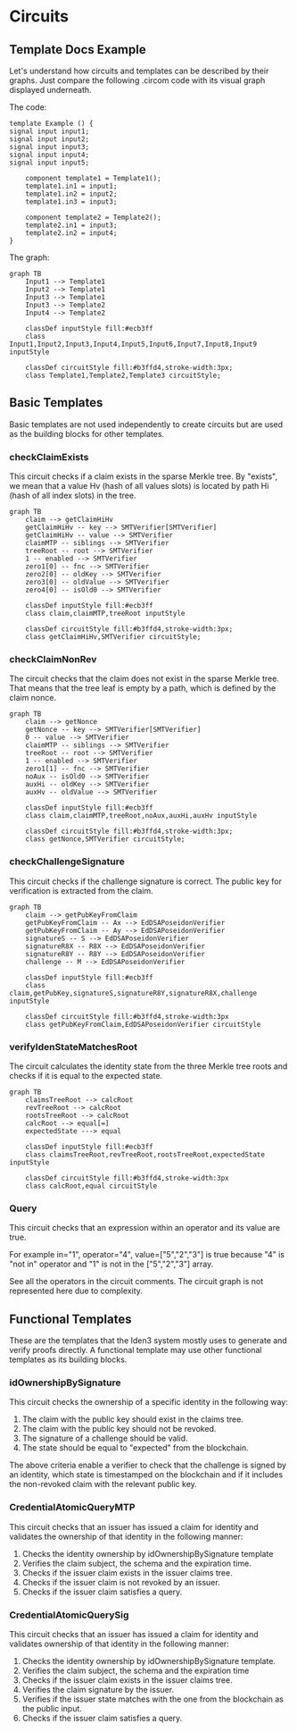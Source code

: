 # Circuits

## Template Docs Example

Let's understand how circuits and templates can be described by their graphs. Just compare the following .circom code with its visual graph displayed underneath.

The code:
```
template Example () {
signal input input1;
signal input input2;
signal input input3;
signal input input4;
signal input input5;

    component template1 = Template1();
    template1.in1 = input1;
    template1.in2 = input2;
    template1.in3 = input3;

    component template2 = Template2();
    template2.in1 = input3;
    template2.in2 = input4;
}
```

The graph:
```mermaid
graph TB
    Input1 --> Template1
    Input2 --> Template1
    Input3 --> Template1
    Input3 --> Template2
    Input4 --> Template2
    
    classDef inputStyle fill:#ecb3ff
    class Input1,Input2,Input3,Input4,Input5,Input6,Input7,Input8,Input9 inputStyle
    
    classDef circuitStyle fill:#b3ffd4,stroke-width:3px;  
    class Template1,Template2,Template3 circuitStyle;
```


## Basic Templates

Basic templates are not used independently to create circuits but are used as the building blocks for other templates.

### checkClaimExists
This circuit checks if a claim exists in the sparse Merkle tree. By "exists", we mean that a value Hv (hash of all values slots) is located by path Hi (hash of all index slots) in the tree.

```mermaid
graph TB
    claim --> getClaimHiHv
    getClaimHiHv -- key --> SMTVerifier[SMTVerifier]
    getClaimHiHv -- value --> SMTVerifier
    claimMTP -- siblings --> SMTVerifier
    treeRoot -- root --> SMTVerifier
    1 -- enabled --> SMTVerifier
    zero1[0] -- fnc --> SMTVerifier
    zero2[0] -- oldKey --> SMTVerifier
    zero3[0] -- oldValue --> SMTVerifier
    zero4[0] -- isOld0 --> SMTVerifier
    
    classDef inputStyle fill:#ecb3ff
    class claim,claimMTP,treeRoot inputStyle
    
    classDef circuitStyle fill:#b3ffd4,stroke-width:3px;  
    class getClaimHiHv,SMTVerifier circuitStyle;
```

### checkClaimNonRev

The circuit checks that the claim does not exist in the sparse Merkle tree. That means that the tree leaf is empty by a path, which is defined by the claim nonce.

```mermaid
graph TB
    claim --> getNonce
    getNonce -- key --> SMTVerifier[SMTVerifier]
    0 -- value --> SMTVerifier
    claimMTP -- siblings --> SMTVerifier
    treeRoot -- root --> SMTVerifier
    1 -- enabled --> SMTVerifier
    zero1[1] -- fnc --> SMTVerifier
    noAux -- isOld0 --> SMTVerifier
    auxHi -- oldKey --> SMTVerifier
    auxHv -- oldValue --> SMTVerifier
    
    classDef inputStyle fill:#ecb3ff
    class claim,claimMTP,treeRoot,noAux,auxHi,auxHv inputStyle
    
    classDef circuitStyle fill:#b3ffd4,stroke-width:3px;  
    class getNonce,SMTVerifier circuitStyle;
```

### checkChallengeSignature

This circuit checks if the challenge signature is correct. The public key for verification is extracted from the claim.

```mermaid
graph TB
    claim --> getPubKeyFromClaim
    getPubKeyFromClaim -- Ax --> EdDSAPoseidonVerifier
    getPubKeyFromClaim -- Ay --> EdDSAPoseidonVerifier
    signatureS -- S --> EdDSAPoseidonVerifier
    signatureR8X -- R8X --> EdDSAPoseidonVerifier
    signatureR8Y -- R8Y --> EdDSAPoseidonVerifier
    challenge -- M --> EdDSAPoseidonVerifier
    
    classDef inputStyle fill:#ecb3ff
    class claim,getPubKey,signatureS,signatureR8Y,signatureR8X,challenge inputStyle
    
    classDef circuitStyle fill:#b3ffd4,stroke-width:3px
    class getPubKeyFromClaim,EdDSAPoseidonVerifier circuitStyle
```

### verifyIdenStateMatchesRoot

The circuit calculates the identity state from the three Merkle tree roots and checks if it is equal to the expected state.

```mermaid
graph TB
    claimsTreeRoot --> calcRoot
    revTreeRoot --> calcRoot
    rootsTreeRoot --> calcRoot
    calcRoot --> equal[=]
    expectedState ---> equal
    
    classDef inputStyle fill:#ecb3ff
    class claimsTreeRoot,revTreeRoot,rootsTreeRoot,expectedState inputStyle
    
    classDef circuitStyle fill:#b3ffd4,stroke-width:3px
    class calcRoot,equal circuitStyle
```

### Query

This circuit checks that an expression within an operator and its value are true.

For example in="1", operator="4", value=["5","2","3"] is true because "4" is "not in" operator and "1" is not in the ["5","2","3"] array.

See all the operators in the circuit comments. The circuit graph is not represented here due to complexity.

## Functional Templates

These are the templates that the Iden3 system mostly uses to generate and verify proofs directly. A functional template may use other functional templates as its building blocks.

### idOwnershipBySignature
This circuit checks the ownership of a specific identity in the following way:

1. The claim with the public key should exist in the claims tree.
2. The claim with the public key should not be revoked.
3. The signature of a challenge should be valid.
4. The state should be equal to "expected" from the blockchain.

The above criteria enable a verifier to check that the challenge is signed by an identity, which state is timestamped on the blockchain and if it includes the non-revoked claim with the relevant public key.

### CredentialAtomicQueryMTP
This circuit checks that an issuer has issued a claim for identity and validates the ownership of that identity in the following manner:

1. Checks the identity ownership by idOwnershipBySignature template
2. Verifies the claim subject, the schema and the expiration time.
3. Checks if the issuer claim exists in the issuer claims tree.
4. Checks if the issuer claim is not revoked by an issuer.
5. Checks if the issuer claim satisfies a query.

### CredentialAtomicQuerySig
This circuit checks that an issuer has issued a claim for identity and validates ownership of that identity in the following manner:

1. Checks the identity ownership by idOwnershipBySignature template.
2. Verifies the claim subject, the schema and the expiration time
3. Checks if the issuer claim exists in the issuer claims tree.
4. Verifies the claim signature by the issuer.
5. Verifies if the issuer state matches with the one from the blockchain as the public input.
6. Checks if the issuer claim satisfies a query.
 